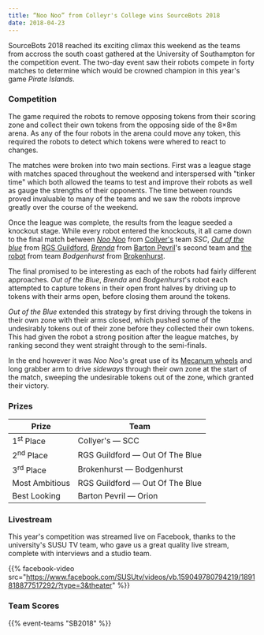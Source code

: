```yaml
---
title: “Noo Noo” from Colleyr's College wins SourceBots 2018
date: 2018-04-23
---
```


SourceBots 2018 reached its exciting climax this weekend as the teams from
accross the south coast gathered at the University of Southampton for the
competition event. The two-day event saw their robots compete in forty matches
to determine which would be crowned champion in this year's game
_Pirate Islands_.

### Competition

The game required the robots to remove opposing tokens from their scoring zone
and collect their own tokens from the opposing side of the 8×8m arena. As any of
the four robots in the arena could move any token, this required the robots to
detect which tokens were whered to react to changes.

The matches were broken into two main sections. First was a league stage with
matches spaced throughout the weekend and interspersed with "tinker time" which
both allowed the teams to test and improve their robots as well as gauge the
strengths of their opponents. The time between rounds proved invaluable to many
of the teams and we saw the robots improve greatly over the course of the
weekend.

Once the league was complete, the results from the league seeded a knockout
stage. While every robot entered the knockouts, it all came down to the final
match between _[Noo Noo][CLY-robot-image]_ from [Collyer's][collyers] team
_SSC_, _[Out of the blue][RGS-robot-image]_ from [RGS Guildford][rgs-guidlford],
_[Brenda][BPV2-robot-image]_ from [Barton Pevril][barton-pevril]'s second team
and [the robot][BRK-robot-image] from team _Bodgenhurst_ from
[Brokenhurst][brokenhurst].

[barton-pevril]: https://www.barton-peveril.ac.uk/
[brokenhurst]: https://www.brock.ac.uk/
[collyers]: http://www.collyers.ac.uk/
[rgs-guidlford]: https://www.rgs-guildford.co.uk/

[BPV2-robot-image]: /img/robots-2018/BPV2.jpg
[BRK-robot-image]: /img/robots-2018/BRK.jpg
[CLY-robot-image]: /img/robots-2018/CLY.jpg
[RGS-robot-image]: /img/robots-2018/RGS.jpg

The final promised to be interesting as each of the robots had fairly different
approaches. _Out of the Blue_, _Brenda_ and _Bodgenhurst_'s robot each attempted
to capture tokens in their open front halves by driving up to tokens with their
arms open, before closing them around the tokens.

_Out of the Blue_ extended this strategy by first driving through the tokens in
their own zone with their arms closed, which pushed some of the undesirably
tokens out of their zone before they collected their own tokens. This had given
the robot a strong position after the league matches, by ranking second they
went straight through to the semi-finals.

In the end however it was _Noo Noo_'s great use of its [Mecanum
wheels][mecanum-wheels] and long grabber arm to drive _sideways_ through their
own zone at the start of the match, sweeping the undesirable tokens out of the
zone, which granted their victory.

[mecanum-wheels]: https://en.wikipedia.org/wiki/Mecanum_wheel

### Prizes

| Prize                 | Team                            |
| --------------------- | ------------------------------- |
| 1<sup>st</sup> Place  | Collyer's — SCC                 |
| 2<sup>nd</sup> Place  | RGS Guildford — Out Of The Blue |
| 3<sup>rd</sup> Place  | Brokenhurst — Bodgenhurst       |
| Most Ambitious        | RGS Guildford — Out Of The Blue |
| Best Looking          | Barton Pevril — Orion           |

### Livestream

This year's competition was streamed live on Facebook, thanks to the
university's SUSU TV team, who gave us a great quality live stream, complete
with interviews and a studio team.

{{% facebook-video src="https://www.facebook.com/SUSUtv/videos/vb.159049780794219/1891818877517292/?type=3&theater" %}}

### Team Scores

{{% event-teams "SB2018" %}}
